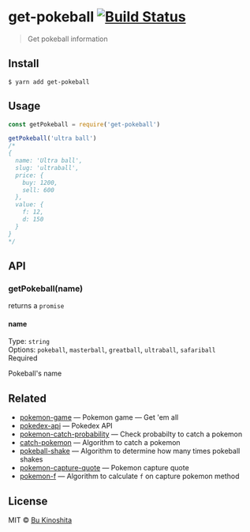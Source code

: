# get-pokeball [![Build Status](https://travis-ci.org/bukinoshita/get-pokeball.svg?branch=master)](https://travis-ci.org/bukinoshita/get-pokeball)

> Get pokeball information

## Install

```
$ yarn add get-pokeball
```

## Usage

```js
const getPokeball = require('get-pokeball')

getPokeball('ultra ball')
/*
{
  name: 'Ultra ball',
  slug: 'ultraball',
  price: {
    buy: 1200,
    sell: 600
  },
  value: {
    f: 12,
    d: 150
  }
}
*/
```

## API

### getPokeball(name)

returns a `promise`

#### name

Type: `string`<br/>
Options: `pokeball`, `masterball`, `greatball`, `ultraball`, `safariball`<br/>
Required

Pokeball's name

## Related

- [pokemon-game](https://github.com/bukinoshita/pokemon-game) — Pokemon game — Get 'em all
- [pokedex-api](https://github.com/bukinoshita/pokedex-api) — Pokedex API
- [pokemon-catch-probability](https://github.com/bukinoshita/pokemon-catch-probability) — Check probabilty to catch a pokemon
- [catch-pokemon](https://github.com/bukinoshita/catch-pokemon) — Algorithm to catch a pokemon
- [pokeball-shake](https://github.com/bukinoshita/pokeball-shake) — Algorithm to determine how many times pokeball shakes
- [pokemon-capture-quote](https://github.com/bukinoshita/pokemon-capture-quote) — Pokemon capture quote
- [pokemon-f](https://github.com/bukinoshita/pokemon-f) — Algorithm to calculate `f` on capture pokemon method

## License

MIT © [Bu Kinoshita](https://bukinoshita.io)
